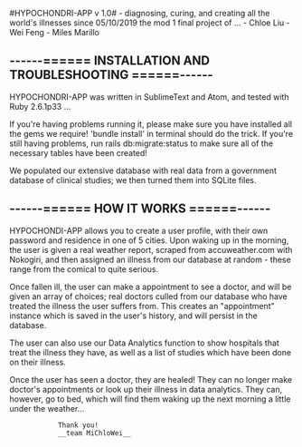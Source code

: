 #HYPOCHONDRI-APP v 1.0# - diagnosing, curing, and creating all the world's illnesses since 05/10/2019
the mod 1 final project of ...
	- Chloe Liu
	- Wei Feng
	- Miles Marillo


## ------======	INSTALLATION AND TROUBLESHOOTING	======------

HYPOCHONDRI-APP was written in SublimeText and Atom, and tested with Ruby 2.6.1p33 ...

If you're having problems running it, please make sure you have installed all the gems we require! 'bundle install' in terminal should do the trick. If you're still having problems, run rails db:migrate:status to make sure all of the necessary tables have been created!

We populated our extensive database with real data from a government database of clinical studies; we then turned them into SQLite files.

## ------======	HOW IT WORKS	======------


HYPOCHONDI-APP allows you to create a user profile, with their own password and residence in one of 5 cities. Upon waking up in the morning, the user is given a real weather report, scraped from accuweather.com with Nokogiri, and then assigned an illness from our database at random - these range from the comical to quite serious. 

Once fallen ill, the user can make a appointment to see a doctor, and will be given an array of choices; real doctors culled from our database who have treated the illness the user suffers from. This creates an "appointment" instance which is saved in the user's history, and will persist in the database.

The user can also use our Data Analytics function to show hospitals that treat the illness they have, as well as a list of studies which have been done on their illness.

Once the user has seen a doctor, they are healed! They can no longer make doctor's appointments or look up their illness in data analytics. They can, however, go to bed, which will find them waking up the next morning a little under the weather...

				Thank you!
				__team MiChloWei__
